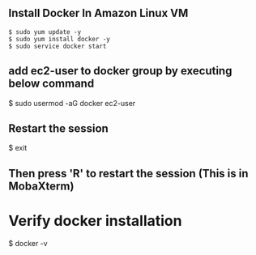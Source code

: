 ## Install Docker In Amazon Linux VM

```
$ sudo yum update -y 
$ sudo yum install docker -y
$ sudo service docker start
```
## add ec2-user to docker group by executing below command
$ sudo usermod -aG docker ec2-user

## Restart the session
$ exit

## Then press 'R' to restart the session (This is in MobaXterm)

# Verify docker installation
$ docker -v
